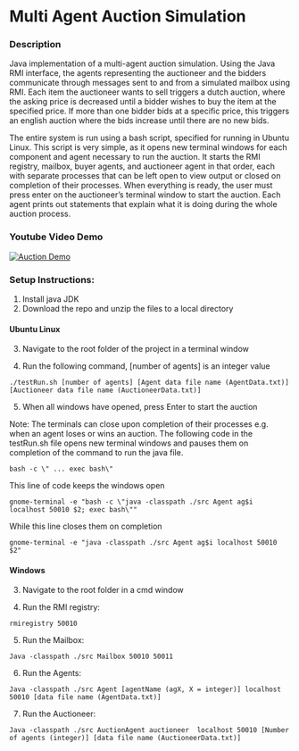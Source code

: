 # Multi Agent Auction Simulation

### Description
Java implementation of a multi-agent auction simulation. Using the Java RMI interface, the agents representing the auctioneer and the bidders communicate through messages sent to and from a simulated mailbox using RMI. Each item the auctioneer wants to sell triggers a dutch auction, where the asking price is decreased until a bidder wishes to buy the item at the specified price. If more than one bidder bids at a specific price, this triggers an english auction where the bids increase until there are no new bids.

The entire system is run using a bash script, specified for running in Ubuntu Linux. This script is very simple, as it opens new terminal windows for each component and agent necessary to run the auction. It starts the RMI registry, mailbox, buyer agents, and auctioneer agent in that order, each with separate processes that can be left open to view output or closed on completion of their processes. When everything is ready, the user must press enter on the auctioneer’s terminal window to start the auction. Each agent prints out statements that explain what it is doing during the whole auction process.

### Youtube Video Demo
[![Auction Demo](https://img.youtube.com/vi/4X99rUrgx5Y/maxresdefault.jpg)](https://youtu.be/4X99rUrgx5Y "Multi-Agent Auction")

### Setup Instructions:
1. Install java JDK
2. Download the repo and unzip the files to a local directory

#### Ubuntu Linux

3. Navigate to the root folder of the project in a terminal window

4. Run the following command, [number of agents] is an integer value
```
./testRun.sh [number of agents] [Agent data file name (AgentData.txt)] [Auctioneer data file name (AuctioneerData.txt)]
```
  
  
5. When all windows have opened, press Enter to start the auction


Note:
The terminals can close upon completion of their processes e.g. when an agent loses or wins an auction.
The following code in the testRun.sh file opens new terminal windows and pauses them on completion of the command to run the java file.
```
bash -c \" ... exec bash\"
```

This line of code keeps the windows open
```
gnome-terminal -e "bash -c \"java -classpath ./src Agent ag$i localhost 50010 $2; exec bash\""
```

While this line closes them on completion
```
gnome-terminal -e "java -classpath ./src Agent ag$i localhost 50010 $2"
```


#### Windows

3. Navigate to the root folder in a cmd window

4. Run the RMI registry: 
```
rmiregistry 50010
```


5. Run the Mailbox: 
```
Java -classpath ./src Mailbox 50010 50011
```


6. Run the Agents: 
```
Java -classpath ./src Agent [agentName (agX, X = integer)] localhost 50010 [data file name (AgentData.txt)]
```


7. Run the Auctioneer:
```
Java -classpath ./src AuctionAgent auctioneer  localhost 50010 [Number of agents (integer)] [data file name (AuctioneerData.txt)]
```
